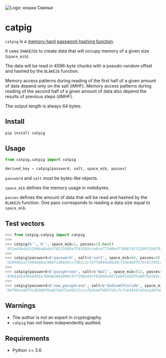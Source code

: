 ![Logo: кошка Свинья](https://i.imgur.com/5AHvXQm.jpeg)

# catpig

`catpig` is a [memory-hard](https://en.wikipedia.org/wiki/Memory-hard_function) [password-hashing function](https://en.wikipedia.org/wiki/Key_derivation_function).

It uses `SHAKE256` to create data that will occupy memory of a given size (`space_mib`).

The data will be read in 4096-byte chunks with a pseudo-random offset and hashed by the `BLAKE2b` function.

Memory access patterns during reading of the first half of a given amount of data depend only on the salt (iMHF). Memory access patterns during reading of the second half of a given amount of data also depend the results of previous steps (dMHF).

The output length is always 64 bytes.

## Install

```bash
pip install catpig
```

## Usage

```python
from catpig.catpig import catpig

derived_key = catpig(password, salt, space_mib, passes)
```

`password` and `salt` must be bytes-like objects.

`space_mib` defines the memory usage in mebibytes.

`passes` defines the amount of data that will be read and hashed by the `BLAKE2b` function. One pass corresponds to reading a data size equal to `space_mib`.

## Test vectors

```python
>>> from catpig.catpig import catpig
>>>
>>> catpig(b'', b'', space_mib=1, passes=1).hex()
'831e43e4a352066a8ade279225d95e7543203cce8ce77348e4f7898741f32b9f1b8793393aa69cef84016d5f391aa9a7840050c5c59b9defd6cc324cb44e3e9a'
>>>
>>> catpig(password=b'password', salt=b'salt', space_mib=64, passes=4).hex()
'd1999b1a7749de88ac8b6f1d8659ccf3b1c2cfe7fd84426bddc75de4b9f57bc07293cca52bb22e0915945d462bb760dfab02d78a713e65620307bc08b8fb7905'
>>>
>>> catpig(password=b'passphrase', salt=b'NaCl', space_mib=512, passes=8).hex()
'83b6181449eb405e7bb662642090c077298e445f63846a98f18b8102df5e80f8a50dcf43f951ce8e893aac5beb23d33e5282624fd288fac4d07b8647f6c9bffe'
>>>
>>> catpig(password=b'new_passphrase', salt=b'SodiumChloride', space_mib=5000, passes=15).hex()
'b4f96ceddf5c46380f6a425ebf2a30372cccfb3e4d7d95fd1cfc7c64910142eca3b7e61c20e32db7c97c72230c3b63abf1802dc068513297b67c274267fd1dde'
```

## Warnings

- The author is not an expert in cryptography.
- `catpig` has not been independently audited.

## Requirements

- Python >= 3.6
